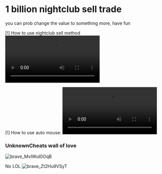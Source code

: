 # 1 billion nightclub sell trade

you can prob change the value to something more, have fun




[!] How to use nightclub sell method
![le tutorial1](https://user-images.githubusercontent.com/122758988/215143624-5b35fba3-79fa-467c-b753-263c36d906ef.mp4)

[!] How to use auto mouse:
![le tutorial2](https://user-images.githubusercontent.com/122758988/215143398-82ee3ad2-1290-4574-b517-1db1c90992e5.mp4)




### UnknownCheats wall of love

![brave_MvIWuI0OqB](https://user-images.githubusercontent.com/122758988/219982228-70eaa712-d110-4d84-9236-17ef24aa1814.png)


No LOL
![brave_Zt2Hu9VSyT](https://user-images.githubusercontent.com/122758988/219982271-cbdcb7e0-cd60-4d7d-ae60-ea6b58ab4ad6.png)


